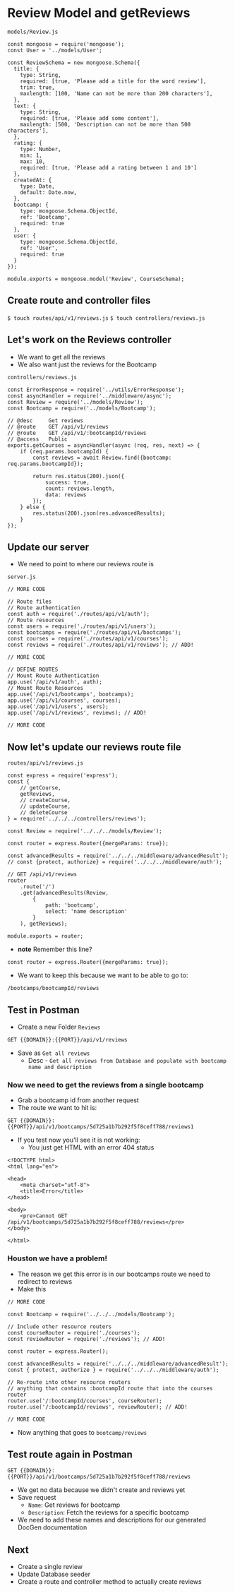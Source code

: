 # Review Model and getReviews
`models/Review.js`

```
const mongoose = require('mongoose');
const User = '../models/User';

const ReviewSchema = new mongoose.Schema({
  title: {
    type: String,
    required: [true, 'Please add a title for the word review'],
    trim: true,
    maxlength: [100, 'Name can not be more than 200 characters'],
  },
  text: {
    type: String,
    required: [true, 'Please add some content'],
    maxlength: [500, 'Description can not be more than 500 characters'],
  },
  rating: {
    type: Number,
    min: 1,
    max: 10,
    required: [true, 'Please add a rating between 1 and 10']
  },
  createdAt: {
    type: Date,
    default: Date.now,
  },
  bootcamp: {
    type: mongoose.Schema.ObjectId,
    ref: 'Bootcamp',
    required: true
  },
  user: {
    type: mongoose.Schema.ObjectId,
    ref: 'User',
    required: true
  }
});

module.exports = mongoose.model('Review', CourseSchema);
```

## Create route and controller files
`$ touch routes/api/v1/reviews.js`
`$ touch controllers/reviews.js`

## Let's work on the Reviews controller
* We want to get all the reviews
* We also want just the reviews for the Bootcamp

`controllers/reviews.js`

```
const ErrorResponse = require('../utils/ErrorResponse');
const asyncHandler = require('../middleware/async');
const Review = require('../models/Review');
const Bootcamp = require('../models/Bootcamp');

// @desc     Get reviews
// @route    GET /api/v1/reviews
// @route    GET /api/v1/:bootcampId/reviews
// @access   Public
exports.getCourses = asyncHandler(async (req, res, next) => {
    if (req.params.bootcampId) {
        const reviews = await Review.find({bootcamp: req.params.bootcampId});

        return res.status(200).json({
            success: true,
            count: reviews.length,
            data: reviews
        });
    } else {
        res.status(200).json(res.advancedResults);
    }
});
```

## Update our server
* We need to point to where our reviews route is

`server.js`

```
// MORE CODE

// Route files
// Route authentication
const auth = require('./routes/api/v1/auth');
// Route resources
const users = require('./routes/api/v1/users');
const bootcamps = require('./routes/api/v1/bootcamps');
const courses = require('./routes/api/v1/courses');
const reviews = require('./routes/api/v1/reviews'); // ADD!

// MORE CODE

// DEFINE ROUTES
// Mount Route Authentication
app.use('/api/v1/auth', auth);
// Mount Route Resources
app.use('/api/v1/bootcamps', bootcamps);
app.use('/api/v1/courses', courses);
app.use('/api/v1/users', users);
app.use('/api/v1/reviews', reviews); // ADD!

// MORE CODE
```
## Now let's update our reviews route file

`routes/api/v1/reviews.js`

```
const express = require('express');
const {
    // getCourse,
    getReviews,
    // createCourse,
    // updateCourse,
    // deleteCourse
} = require('../../../controllers/reviews');

const Review = require('../../../models/Review');

const router = express.Router({mergeParams: true});

const advancedResults = require('../../../middleware/advancedResult');
// const {protect, authorize} = require('../../../middleware/auth');

// GET /api/v1/reviews
router
    .route('/')
    .get(advancedResults(Review,
        {
            path: 'bootcamp',
            select: 'name description'
        }
    ), getReviews);

module.exports = router;
```

* **note** Remember this line?

`const router = express.Router({mergeParams: true});`

* We want to keep this because we want to be able to go to:

`/bootcamps/bootcampId/reviews`

## Test in Postman
* Create a new Folder `Reviews`

`GET {{DOMAIN}}:{{PORT}}/api/v1/reviews`

* Save as `Get all reviews`
    - Desc - `Get all reviews from Database and populate with bootcamp name and description`

### Now we need to get the reviews from a single bootcamp
* Grab a bootcamp id from another request
* The route we want to hit is:

`GET {{DOMAIN}}:{{PORT}}/api/v1/bootcamps/5d725a1b7b292f5f8ceff788/reviews1`

* If you test now you'll see it is not working:
    - You just get HTML with an error 404 status

```
<!DOCTYPE html>
<html lang="en">

<head>
    <meta charset="utf-8">
    <title>Error</title>
</head>

<body>
    <pre>Cannot GET /api/v1/bootcamps/5d725a1b7b292f5f8ceff788/reviews</pre>
</body>

</html>
```

### Houston we have a problem!
* The reason we get this error is in our bootcamps route we need to redirect to reviews
* Make this

```
// MORE CODE

const Bootcamp = require('../../../models/Bootcamp');

// Include other resource routers
const courseRouter = require('./courses');
const reviewRouter = require('./reviews'); // ADD!

const router = express.Router();

const advancedResults = require('../../../middleware/advancedResult');
const { protect, authorize } = require('../../../middleware/auth');

// Re-route into other resource routers
// anything that contains :bootcampId route that into the courses router
router.use('/:bootcampId/courses', courseRouter);
router.use('/:bootcampId/reviews', reviewRouter); // ADD!

// MORE CODE
```

* Now anything that goes to `bootcamp/reviews`

## Test route again in Postman
`GET {{DOMAIN}}:{{PORT}}/api/v1/bootcamps/5d725a1b7b292f5f8ceff788/reviews`

* We get no data because we didn't create and reviews yet
* Save request
    - `Name`: Get reviews for bootcamp
    - `Description`: Fetch the reviews for a specific bootcamp
* We need to add these names and descriptions for our generated DocGen documentation

## Next
* Create a single review
* Update Database seeder
* Create a route and controller method to actually create reviews

